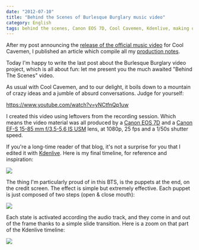 ```yaml
---
date: "2012-07-10"
title: "Behind the Scenes of Burlesque Burglary music video"
category: English
tags: behind the scenes, Canon EOS 7D, Cool Cavemen, Kdenlive, making of, music video, Video, youtube
---
```


After my post announcing the [release of the official music video](https://kevin.deldycke.com/2012/01/burlesque-burglary-music-video-released/) for Cool Cavemen, I published an article which compile all my [production notes](https://kevin.deldycke.com/2012/06/burlesque-burglary-music-video-production-notes/).

Today I'm happy to write the last post about the Burlesque Burglary video project, which is all about fun: let me present you the much awaited "Behind The Scenes" video.

As usual with Cool Cavemen, and to our delight, it boils down to a mountain of crazy ideas and a jumble of absurd conversations. Judge for yourself:

https://www.youtube.com/watch?v=yNCtfnQp1uw

I created this video using leftovers from the recording session. Which means the video material was all produced by a [Canon EOS 7D](https://amzn.com/B002NEGTTW/?tag=kevideld-20) and a [Canon EF-S 15-85 mm f/3,5-5,6 IS USM](https://amzn.com/B002NEGTTM/?tag=kevideld-20) lens, at 1080p, 25 fps and a 1/50s shutter speed.





If you're a long-time reader of that blog, it's not a surprise for you that I edited it with [Kdenlive](https://kdenlive.org). Here is my final timeline, for reference and inspiration:

![]({attach}burlesque-burglary-making-of-kdenlive-timeline.png)

The thing I'm particularly proud of in this BTS, is the puppets at the end, on the credit screen. The effect is simple but extremely effective. Each puppet is just composed of two steps (open & close mouth):

![]({attach}puppets-states.png)

Each state is activated according the audio track, and they come in and out of the frame thanks to a simple slide transition. Here is a zoom on that part of the Kdenlive timeline:

![]({attach}making-of-credit-screen-kdenlive-composition.png)

